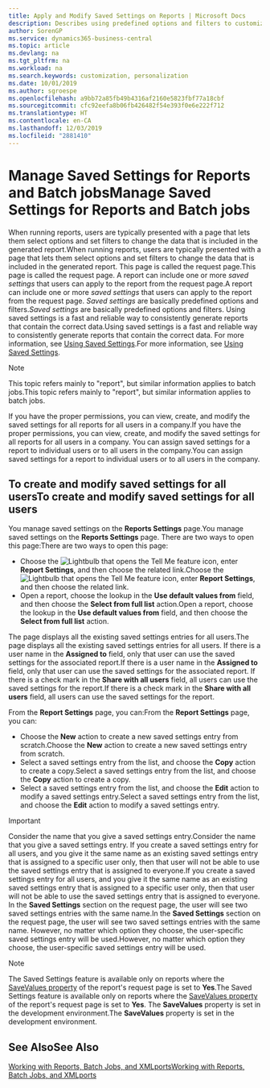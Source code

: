 ```yaml
---
title: Apply and Modify Saved Settings on Reports | Microsoft Docs
description: Describes using predefined options and filters to customize a report, and to generate the correct data.
author: SorenGP
ms.service: dynamics365-business-central
ms.topic: article
ms.devlang: na
ms.tgt_pltfrm: na
ms.workload: na
ms.search.keywords: customization, personalization
ms.date: 10/01/2019
ms.author: sgroespe
ms.openlocfilehash: a9bb72a85fb49b4316af2160e5823fbf77a18cbf
ms.sourcegitcommit: cfc92eefa8b06fb426482f54e393f0e6e222f712
ms.translationtype: HT
ms.contentlocale: en-CA
ms.lasthandoff: 12/03/2019
ms.locfileid: "2881410"
---
```

# <a name="manage-saved-settings-for-reports-and-batch-jobs"></a><span data-ttu-id="1a8c4-103">Manage Saved Settings for Reports and Batch jobs</span><span class="sxs-lookup"><span data-stu-id="1a8c4-103">Manage Saved Settings for Reports and Batch jobs</span></span>
<span data-ttu-id="1a8c4-104">When running reports, users are typically presented with a page that lets them select options and set filters to change the data that is included in the generated report.</span><span class="sxs-lookup"><span data-stu-id="1a8c4-104">When running reports, users are typically presented with a page that lets them select options and set filters to change the data that is included in the generated report.</span></span> <span data-ttu-id="1a8c4-105">This page is called the request page.</span><span class="sxs-lookup"><span data-stu-id="1a8c4-105">This page is called the request page.</span></span> <span data-ttu-id="1a8c4-106">A report can include one or more *saved settings* that users can apply to the report from the request page.</span><span class="sxs-lookup"><span data-stu-id="1a8c4-106">A report can include one or more *saved settings* that users can apply to the report from the request page.</span></span> <span data-ttu-id="1a8c4-107">*Saved settings* are basically predefined options and filters.</span><span class="sxs-lookup"><span data-stu-id="1a8c4-107">*Saved settings* are basically predefined options and filters.</span></span> <span data-ttu-id="1a8c4-108">Using saved settings is a fast and reliable way to consistently generate reports that contain the correct data.</span><span class="sxs-lookup"><span data-stu-id="1a8c4-108">Using saved settings is a fast and reliable way to consistently generate reports that contain the correct data.</span></span> <span data-ttu-id="1a8c4-109">For more information, see [Using Saved Settings](ui-work-report.md#SavedSettings).</span><span class="sxs-lookup"><span data-stu-id="1a8c4-109">For more information, see [Using Saved Settings](ui-work-report.md#SavedSettings).</span></span>

> [!NOTE]
> <span data-ttu-id="1a8c4-110">This topic refers mainly to "report", but similar information applies to batch jobs.</span><span class="sxs-lookup"><span data-stu-id="1a8c4-110">This topic refers mainly to "report", but similar information applies to batch jobs.</span></span>

<span data-ttu-id="1a8c4-111">If you have the proper permissions, you can view, create, and modify the saved settings for all reports for all users in a company.</span><span class="sxs-lookup"><span data-stu-id="1a8c4-111">If you have the proper permissions, you can view, create, and modify the saved settings for all reports for all users in a company.</span></span> <span data-ttu-id="1a8c4-112">You can assign saved settings for a report to individual users or to all users in the company.</span><span class="sxs-lookup"><span data-stu-id="1a8c4-112">You can assign saved settings for a report to individual users or to all users in the company.</span></span>

<!--
## Apply saved settings to a report
1. Open the report.

   The request page appears.    
2. In the **Saved Settings** section of the page, set the **Name** field  to the saved settings that you want to use.

   The **Saved Settings** section only appears if the report has been run before or if there are existing saved settings entries. The saved settings entry called **Last used options and filters** is always available. These settings are the option and filter values that were used the last time you ran the report.

-->

## <a name="to-create-and-modify-saved-settings-for-all-users"></a><span data-ttu-id="1a8c4-113">To create and modify saved settings for all users</span><span class="sxs-lookup"><span data-stu-id="1a8c4-113">To create and modify saved settings for all users</span></span>
<span data-ttu-id="1a8c4-114">You manage saved settings on the **Reports Settings** page.</span><span class="sxs-lookup"><span data-stu-id="1a8c4-114">You manage saved settings on the **Reports Settings** page.</span></span> <span data-ttu-id="1a8c4-115">There are two ways to open this page:</span><span class="sxs-lookup"><span data-stu-id="1a8c4-115">There are two ways to open this page:</span></span>
-   <span data-ttu-id="1a8c4-116">Choose the ![Lightbulb that opens the Tell Me feature](media/ui-search/search_small.png "Tell me what you want to do") icon, enter **Report Settings**, and then choose the related link.</span><span class="sxs-lookup"><span data-stu-id="1a8c4-116">Choose the ![Lightbulb that opens the Tell Me feature](media/ui-search/search_small.png "Tell me what you want to do") icon, enter **Report Settings**, and then choose the related link.</span></span>
-   <span data-ttu-id="1a8c4-117">Open a report, choose the lookup in the **Use default values from** field, and then choose the **Select from full list** action.</span><span class="sxs-lookup"><span data-stu-id="1a8c4-117">Open a report, choose the lookup in the **Use default values from** field, and then choose the **Select from full list** action.</span></span>

<span data-ttu-id="1a8c4-118">The page displays all the existing saved settings entries for all users.</span><span class="sxs-lookup"><span data-stu-id="1a8c4-118">The page displays all the existing saved settings entries for all users.</span></span> <span data-ttu-id="1a8c4-119">If there is a user name in the **Assigned to** field, only that user can use the saved settings for the associated report.</span><span class="sxs-lookup"><span data-stu-id="1a8c4-119">If there is a user name in the **Assigned to** field, only that user can use the saved settings for the associated report.</span></span> <span data-ttu-id="1a8c4-120">If there is a check mark in the **Share with all users** field, all users can use the saved settings for the report.</span><span class="sxs-lookup"><span data-stu-id="1a8c4-120">If there is a check mark in the **Share with all users** field, all users can use the saved settings for the report.</span></span>

<span data-ttu-id="1a8c4-121">From the **Report Settings** page, you can:</span><span class="sxs-lookup"><span data-stu-id="1a8c4-121">From the **Report Settings** page, you can:</span></span>
-   <span data-ttu-id="1a8c4-122">Choose the **New** action to create a new saved settings entry from scratch.</span><span class="sxs-lookup"><span data-stu-id="1a8c4-122">Choose the **New** action to create a new saved settings entry from scratch.</span></span>
-   <span data-ttu-id="1a8c4-123">Select a saved settings entry from the list, and choose the **Copy** action to create a copy.</span><span class="sxs-lookup"><span data-stu-id="1a8c4-123">Select a saved settings entry from the list, and choose the **Copy** action to create a copy.</span></span>
-   <span data-ttu-id="1a8c4-124">Select a saved settings entry from the list, and choose the **Edit** action to modify a saved settings entry.</span><span class="sxs-lookup"><span data-stu-id="1a8c4-124">Select a saved settings entry from the list, and choose the **Edit** action to modify a saved settings entry.</span></span>

> [!Important]
> <span data-ttu-id="1a8c4-125">Consider the name that you give a saved settings entry.</span><span class="sxs-lookup"><span data-stu-id="1a8c4-125">Consider the name that you give a saved settings entry.</span></span> <span data-ttu-id="1a8c4-126">If you create a saved settings entry for all users, and you give it the same name as an existing saved settings entry that is assigned to a specific user only, then that user will not be able to use the saved settings entry that is assigned to everyone.</span><span class="sxs-lookup"><span data-stu-id="1a8c4-126">If you create a saved settings entry for all users, and you give it the same name as an existing saved settings entry that is assigned to a specific user only, then that user will not be able to use the saved settings entry that is assigned to everyone.</span></span>  <span data-ttu-id="1a8c4-127">In the **Saved Settings** section on the request page, the user will see two saved settings entries with the same name.</span><span class="sxs-lookup"><span data-stu-id="1a8c4-127">In the **Saved Settings** section on the request page, the user will see two saved settings entries with the same name.</span></span> <span data-ttu-id="1a8c4-128">However, no matter which option they choose, the user-specific saved settings entry will be used.</span><span class="sxs-lookup"><span data-stu-id="1a8c4-128">However, no matter which option they choose, the user-specific saved settings entry will be used.</span></span>

> [!NOTE]
> <span data-ttu-id="1a8c4-129">The Saved Settings feature is available only on reports where the [SaveValues property](/dynamics365/business-central/dev-itpro/developer/properties/devenv-savevalues-property) of the report's request page is set to **Yes**.</span><span class="sxs-lookup"><span data-stu-id="1a8c4-129">The Saved Settings feature is available only on reports where the [SaveValues property](/dynamics365/business-central/dev-itpro/developer/properties/devenv-savevalues-property) of the report's request page is set to **Yes**.</span></span> <span data-ttu-id="1a8c4-130">The **SaveValues** property is set in the development environment.</span><span class="sxs-lookup"><span data-stu-id="1a8c4-130">The **SaveValues** property is set in the development environment.</span></span>  

## <a name="see-also"></a><span data-ttu-id="1a8c4-131">See Also</span><span class="sxs-lookup"><span data-stu-id="1a8c4-131">See Also</span></span>
[<span data-ttu-id="1a8c4-132">Working with Reports, Batch Jobs, and XMLports</span><span class="sxs-lookup"><span data-stu-id="1a8c4-132">Working with Reports, Batch Jobs, and XMLports</span></span>](ui-work-report.md)  
